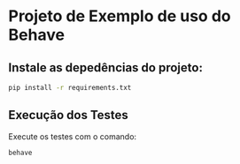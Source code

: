 # Projeto de Exemplo de uso do Behave

## Instale as depedências do projeto:

```sh
pip install -r requirements.txt
```

## Execução dos Testes

Execute os testes com o comando:
```sh
behave
```
